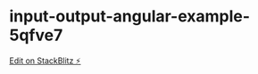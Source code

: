# input-output-angular-example-5qfve7

[Edit on StackBlitz ⚡️](https://stackblitz.com/edit/input-output-angular-example-5qfve7)